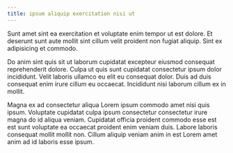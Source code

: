 ```yaml
---
title: ipsum aliquip exercitation nisi ut
---
```


Sunt amet sint ea exercitation et voluptate enim tempor ut est dolore. Et deserunt sunt aute mollit sint cillum velit proident non fugiat aliquip. Sint ex adipisicing et commodo.

Do anim sint quis sit ut laborum cupidatat excepteur eiusmod consequat reprehenderit dolore. Culpa ut quis sunt cupidatat consectetur ipsum dolor incididunt. Velit laboris ullamco eu elit eu consequat dolor. Duis ad duis consequat enim irure cillum eu occaecat. Incididunt nisi laborum cillum ex in mollit.

Magna ex ad consectetur aliqua Lorem ipsum commodo amet nisi quis ipsum. Voluptate cupidatat culpa ipsum consectetur consectetur irure magna do id aliqua veniam. Cupidatat officia proident commodo esse est est sunt voluptate ea occaecat proident enim veniam duis. Labore laboris consequat mollit mollit non. Cillum aliquip veniam anim in est Lorem amet anim ad id laboris esse ipsum.